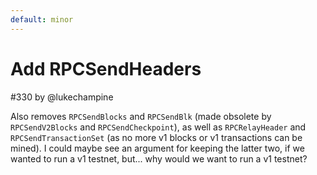 ```yaml
---
default: minor
---
```


# Add RPCSendHeaders

#330 by @lukechampine

Also removes `RPCSendBlocks` and `RPCSendBlk` (made obsolete by `RPCSendV2Blocks` and `RPCSendCheckpoint`), as well as `RPCRelayHeader` and `RPCSendTransactionSet` (as no more v1 blocks or v1 transactions can be mined). I could maybe see an argument for keeping the latter two, if we wanted to run a v1 testnet, but... why would we want to run a v1 testnet?
